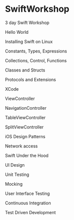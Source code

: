 # SwiftWorkshop
3 day Swift Workshop

Hello World

Installing Swift on Linux

Constants, Types, Expressions

Collections, Control, Functions

Classes and Structs

Protocols and Extensions

XCode

ViewController

NavigationController

TableViewController

SplitViewController

iOS Design Patterns

Network access

Swift Under the Hood

UI Design 

Unit Testing

Mocking

User Interface Testing

Continuous Integration

Test Driven Development
